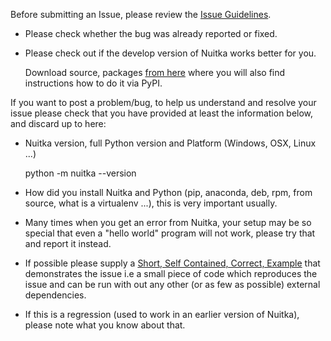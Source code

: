 Before submitting an Issue, please review the [Issue Guidelines](https://github.com/kayhayen/Nuitka/blob/master/CONTRIBUTING.md#submitting-an-issue).

* Please check whether the bug was already reported or fixed.

* Please check out if the develop version of Nuitka works better for you.

  Download source, packages [from here](http://nuitka.net/pages/download.html)
  where you will also find instructions how to do it via PyPI.

If you want to post a problem/bug, to help us understand and resolve your issue
please check that you have provided at least the information below, and discard
up to here:

*  Nuitka version, full Python version and Platform (Windows, OSX, Linux ...)

   python -m nuitka --version

*  How did you install Nuitka and Python (pip, anaconda, deb, rpm, from source,
   what is a virtualenv ...), this is very important usually.

*  Many times when you get an error from Nuitka, your setup may be so special
   that even a "hello world" program will not work, please try that and report
   it instead.

*  If possible please supply a [Short, Self Contained, Correct, Example](http://sscce.org/)
   that demonstrates the issue i.e a small piece of code which reproduces
   the issue and can be run with out any other (or as few as possible)
   external dependencies.

*  If this is a regression (used to work in an earlier version of Nuitka),
   please note what you know about that.
